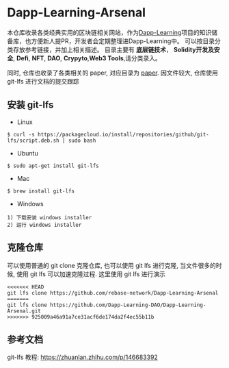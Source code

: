 # Dapp-Learning-Arsenal 

本仓库收录各类经典实用的区块链相关网站，作为[Dapp-Learning](https://github.com/rebase-network/Dapp-Learning)项目的知识储备库，也方便新人提PR，开发者会定期整理进Dapp-Learning中。
可以按目录分类存放参考链接，并加上相关描述。
目录主要有 **底层链技术**，
**Solidity开发及安全**, **Defi**, **NFT**, **DAO**, **Crypyto**,**Web3 Tools**,请分类录入。

同时, 仓库也收录了各类相关的 paper, 对应目录为 [paper](./papers).  因文件较大, 仓库使用 git-lfs 进行文档的提交跟踪




## 安装 git-lfs   
- Linux  
```shell 
$ curl -s https://packagecloud.io/install/repositories/github/git-lfs/script.deb.sh | sudo bash 

```

- Ubuntu
```shell
$ sudo apt-get install git-lfs  

```

- Mac 
```shell
$ brew install git-lfs
```

- Windows  
```
1) 下载安装 windows installer
2) 运行 windows installer
```

## 克隆仓库  
可以使用普通的 git clone 克隆仓库, 也可以使用 git lfs 进行克隆, 当文件很多的时候, 使用 git lfs 可以加速克隆过程. 这里使用 git lfs 进行演示
```
<<<<<<< HEAD
git lfs clone https://github.com/rebase-network/Dapp-Learning-Arsenal
=======
git lfs clone https://github.com/Dapp-Learning-DAO/Dapp-Learning-Arsenal.git
>>>>>>> 925009a46a91a7ce31acf6de174da2f4ec55b11b
```


## 参考文档  
git-lfs 教程:  https://zhuanlan.zhihu.com/p/146683392  
